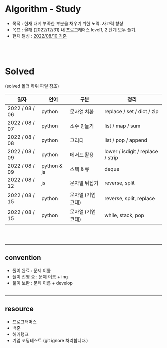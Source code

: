 # Algorithm - Study

* 목적 : 현재 내게 부족한 부분을 채우기 위한 노력. 사고력 향상
* 목표 : 올해 (2022/12/31) 내 프로그래머스 level1, 2 단계 모두 풀기. 
* 현재 달성 : [2022/08/10 기준](https://user-images.githubusercontent.com/57704568/183781119-e78aef78-a7dd-42f0-8c8c-e93dea3e807f.PNG)

<br></br>

# Solved
(solved 폴더 하위 파일 참조)

| 일자 | 언어 | 구분 | 정리 |
| --- | --- | --- | --- |
| 2022 / 08 / 06  | python | 문자열 치환 |  replace / set / dict / zip |
| 2022 / 08 / 07  | python | 소수 만들기 |  list / map / sum |
| 2022 / 08 / 08  | python | 그리디 |  list / pop / append |
| 2022 / 08 / 09  | python | 메서드 활용 | lower / isdigit / replace / strip |
| 2022 / 08 / 09  | python & js | 스택 & 큐 | deque | pop |
| 2022 / 08 / 12  | js | 문자열 뒤집기 | reverse, split |
| 2022 / 08 / 15  | python | 문자열 (기업 코테) | reverse, split, replace |
| 2022 / 08 / 15  | python | 문자열 (기업 코테) | while, stack, pop |

<br></br>
- - -
## convention
* 풀이 완료 : 문제 이름
* 풀이 진행 중 : 문제 이름 + ing
* 풀이 보완 : 문제 이름 + develop
<br></br>
- - -
## resource
* 프로그래머스
* 백준
* 해커랭크
* 기업 코딩테스트 (git ignore 처리합니다.)


